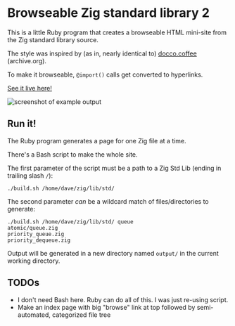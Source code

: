 # Browseable Zig standard library 2

This is a little Ruby program that creates a browseable HTML mini-site from
the Zig standard library source.

<img src="raw/zig-stdlib-book.svg" alt="" style="float: right; margin: 1em;">

The style was inspired by (as in, nearly identical to)
<a href="https://web.archive.org/web/20120428101624/http://jashkenas.github.com/docco/">docco.coffee</a> (archive.org).

To make it browseable, `@import()` calls get converted to hyperlinks.

<a href="http://ratfactor.com/zig/stdlib-browseable2/std.zig.html">See it live here!</a>

![screenshot of example output](http://ratfactor.com/zig/stdlib-browseable2/zstd_before_after.png)


## Run it!

The Ruby program generates a page for one Zig file at a time.

There's a Bash script to make the whole site.

The first parameter of the script must be a path to a Zig Std Lib (ending in trailing slash `/`):

    ./build.sh /home/dave/zig/lib/std/

The second parameter _can_ be a wildcard match of files/directories to generate:

    ./build.sh /home/dave/zig/lib/std/ queue
    atomic/queue.zig
    priority_queue.zig
    priority_dequeue.zig

Output will be generated in a new directory named `output/` in the current
working directory.

## TODOs

* I don't need Bash here. Ruby can do all of this. I was just re-using script.
* Make an index page with big "browse" link at top followed by semi-automated, categorized file tree
